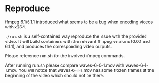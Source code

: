 # Reproduce

ffmpeg 6.1/6.1.1 introduced what seems to be a bug when encoding videos with x264.

`./run.sh` is a self-contained way reproduce the issue with the provided video. It will build containers with the relevant ffmpeg versions (6.0.1 and 6.1.1), and produces the corresponding video outputs.

Please reference run.sh for the involved ffmpeg commands.

After running run.sh please compare waves-6-0-1.mov with waves-6-1-1.mov. You will notice that waves-6-1-1.mov has some frozen frames at the beginning of the video which should not be there.
